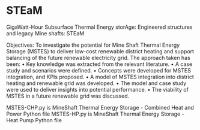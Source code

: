 # STEaM
GigaWatt-Hour Subsurface Thermal Energy storAge: Engineered structures and legacy Mine shafts: STEaM

Objectives:
To investigate the potential for Mine Shaft Thermal Energy Storage (MSTES) to deliver low-cost renewable district heating and support balancing of the future renewable electricity grid. 
The approach taken has been:
•	Key knowledge was extracted from the relevant literature.
•	A case study and scenarios were defined.
•	Concepts were developed for MSTES integration, and KPIs proposed.
•	A model of MSTES integration into district heating and renewable grid was developed.
•	The model and case study were used to deliver insights into potential performance. 
•	The viability of MSTES in a future renewable grid was discussed. 

MSTES-CHP.py is MineShaft Thermal Energy Storage - Combined Heat and Power Python file
MSTES-HP.py is MineShaft Thermal Energy Storage - Heat Pump Python file
